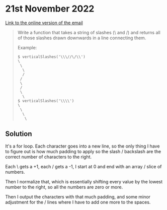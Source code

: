# 21st November 2022

[Link to the online version of the email](https://buttondown.email/cassidoo/archive/normal-is-not-something-to-aspire-to-its-4437/)

> Write a function that takes a string of slashes (\ and /) and returns all of those slashes drawn downwards in a line connecting them.
>
> Example:
> ```shell
> $ verticalSlashes('\\\//\/\\')
> \
>  \
>   \
>   /
>  /
>  \
>  /
>  \
>   \
> $ verticalSlashes('\\\\')
> \
>  \
>   \
>    \
> ```

## Solution

It's a for loop. Each character goes into a new line, so the only thing I have to figure out is how much padding to apply so the slash / backslash are the correct number of characters to the right.

Each \ gets a +1, each / gets a -1, I start at 0 and end with an array / slice of numbers.

Then I normalize that, which is essentially shifting every value by the lowest number to the right, so all the numbers are zero or more.

Then I output the characters with that much padding, and some minor adjustment for the / lines where I have to add one more to the spaces.
